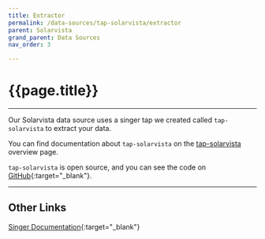 ```yaml
---
title: Extractor
permalink: /data-sources/tap-solarvista/extractor
parent: Solarvista
grand_parent: Data Sources
nav_order: 3

---
```


# {{page.title}}

---

Our Solarvista data source uses a singer tap we created called `tap-solarvista` to extract your data. 

You can find documentation about `tap-solarvista` on the [tap-solarvista]({{site.baseurl}}/data-sources/tap-solarvista) overview page.

`tap-solarvista` is open source, and you can see the code on [GitHub](https://github.com/Matatika/tap-solarvista){:target="_blank"}.

---

## Other Links

[Singer Documentation](https://github.com/singer-io/getting-started){:target="_blank"}
